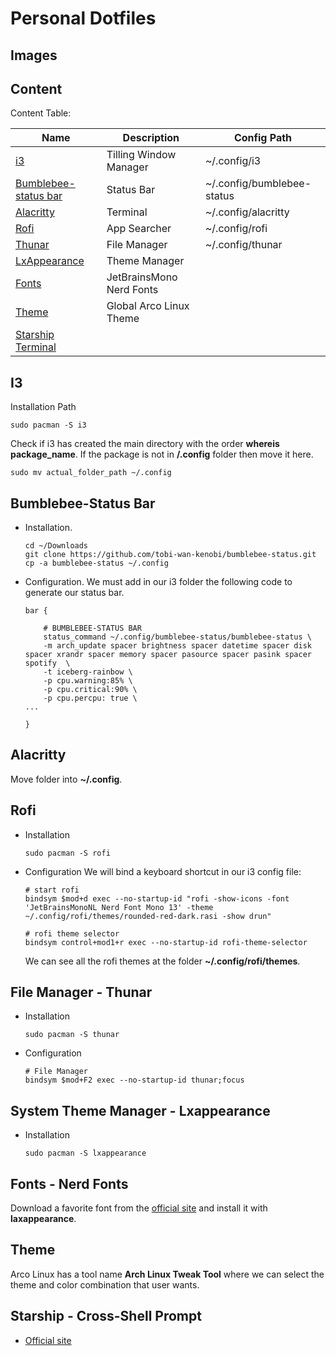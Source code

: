 # Personal Dotfiles

## Images


## Content
Content Table:

|           Name                                        |         Description           |            Config Path            |
|-------------------------------------------------------|-------------------------------|-----------------------------------|
|   [i3](#i3)                                           |      Tilling Window Manager   |      ~/.config/i3                 |
|   [Bumblebee-status bar](#bumblebee-status-bar)       |      Status Bar               |      ~/.config/bumblebee-status   |
|   [Alacritty](#alacritty)                             |      Terminal                 |      ~/.config/alacritty          |
|   [Rofi](#rofi)                                       |      App Searcher             |      ~/.config/rofi               |
|   [Thunar](#file-manager---thunar)                    |      File Manager             |      ~/.config/thunar             |
|   [LxAppearance](#system-theme-manager---lxappearance)|      Theme Manager            |                                   |
|   [Fonts](#fonts---nerd-fonts)                        |      JetBrainsMono Nerd Fonts |                                   |
|   [Theme](#theme)                                     |      Global Arco Linux Theme  |                                   |
|   [Starship Terminal]()|||

## I3
Installation Path
```
sudo pacman -S i3
```
Check if i3 has created the main directory with the order **whereis package_name**.
If the package is not in **/.config** folder then move it here.
```
sudo mv actual_folder_path ~/.config
```
## Bumblebee-Status Bar
- Installation.
    ```
    cd ~/Downloads
    git clone https://github.com/tobi-wan-kenobi/bumblebee-status.git
    cp -a bumblebee-status ~/.config
    ```
- Configuration.
    We must add in our i3 folder the following code to generate our status bar.
    ```
    bar {

        # BUMBLEBEE-STATUS BAR
        status_command ~/.config/bumblebee-status/bumblebee-status \
        -m arch_update spacer brightness spacer datetime spacer disk spacer xrandr spacer memory spacer pasource spacer pasink spacer spotify  \
        -t iceberg-rainbow \
        -p cpu.warning:85% \
        -p cpu.critical:90% \
        -p cpu.percpu: true \
    ...

    }
    ```
## Alacritty
Move folder into **~/.config**.

## Rofi
- Installation
    ```
    sudo pacman -S rofi
    ```
- Configuration 
    We will bind a keyboard shortcut in our i3 config file:
    ```
    # start rofi
    bindsym $mod+d exec --no-startup-id "rofi -show-icons -font 'JetBrainsMonoNL Nerd Font Mono 13' -theme ~/.config/rofi/themes/rounded-red-dark.rasi -show drun"

    # rofi theme selector
    bindsym control+mod1+r exec --no-startup-id rofi-theme-selector

    ```
    We can see all the rofi themes at the folder **~/.config/rofi/themes**.

## File Manager - Thunar
- Installation
    ```
    sudo pacman -S thunar
    ```
- Configuration
    ```
    # File Manager
    bindsym $mod+F2 exec --no-startup-id thunar;focus
    ```

## System Theme Manager - Lxappearance
- Installation
    ```
    sudo pacman -S lxappearance
    ```
## Fonts - Nerd Fonts
Download a favorite font from the [official site](https://www.nerdfonts.com/) and install it with **laxappearance**.

## Theme
Arco Linux has a tool name **Arch Linux Tweak Tool** where we can select the theme and color combination that user wants.

## Starship - Cross-Shell Prompt

- [Official site](https://starship.rs/)
